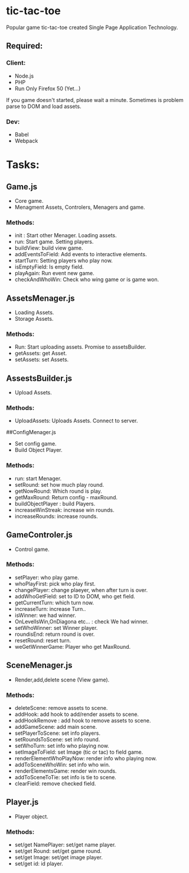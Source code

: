 # tic-tac-toe
Popular game tic-tac-toe created Single Page Application Technology.

## Required:
### Client:
 - Node.js
 - PHP
 - Run Only Firefox 50 (Yet...)
 
 If you game doesn't started, please wait a minute. Sometimes is problem parse to DOM and load assets.
### Dev:
- Babel
- Webpack

# Tasks:

## Game.js
 - Core game.
 - Menagment Assets, Controlers, Menagers and game.
 
 ### Methods:
 - init : Start other Menager. Loading assets.
 - run: Start game. Setting players.
 - buildView: build view game.
 - addEventsToField: Add events to interactive elements.
 - startTurn: Setting players who play now.
 - isEmptyField: Is empty field.
 - playAgain: Run event new game.
 - checkAndWhoWin: Check who wing game or is game won.
 
 ## AssetsMenager.js
 - Loading Assets.
 - Storage Assets.
 
 ### Methods:
 - Run: Start uploading assets. Promise to assetsBuilder.
 - getAssets: get Asset.
 - setAssets: set Assets.
 
 ## AssestsBuilder.js
 - Upload Assets.
 
 ### Methods:
 - UploadAssets: Uploads Assets. Connect to server.
 
 ##ConfigMenager.js
 - Set config game.
 - Build Object Player.
 
 ### Methods:
 - run: start Menager.
 - setRound: set how much play round.
 - getNowRound: Which round is play.
 - getMaxRound: Return config - maxRound.
 - buildObjectPlayer : build Players.
 - increaseWinStreak: increase win rounds.
 - increaseRounds: increase rounds.
 
 ## GameControler.js
  - Control game.
  
 ### Methods:
  - setPlayer: who play game.
  - whoPlayFirst: pick who play first.
  - changePlayer: change plaeyer, when after turn is over.
  - addWhoGetField: set to ID to DOM, who get field.
  - getCurrentTurn: which turn now.
  - increaseTurn: increase Turn..
  - isWinner: we had winner.
  - OnLevelIsWin,OnDiagona etc... : check We had winner.
  - setWhoWinner: set Winner player.
  - roundisEnd: return round is over.
  - resetRound: reset turn.
  - weGetWinnerGame: Player who get MaxRound.
  
  ## SceneMenager.js
  - Render,add,delete scene (View game).
  
  ### Methods:
  
  - deleteScene: remove assets to scene.
  - addHook: add hook to add/render assets to scene.
  - addHookRemove : add hook to remove assets to scene.
  - addGameScene: add main scene.
  - setPlayerToScene: set info players.
  - setRoundsToScene: set info round.
  - setWhoTurn: set info who playing now.
  - setImageToField: set Image (tic or tac) to field game.
  - renderElementWhoPlayNow: render info who playing now.
  - addToSceneWhoWin: set info who win.
  - renderElementsGame: render win rounds.
  - addToSceneToTie: set info is tie to scene.
  - clearField: remove checked field.
  
  ## Player.js
 - Player object.
 
 ### Methods:
 - set/get NamePlayer: set/get name player.
 - set/get Round: set/get game round.
 - set/get Image: set/get image player.
 - set/get id: id player.
 
 
 
 
 
